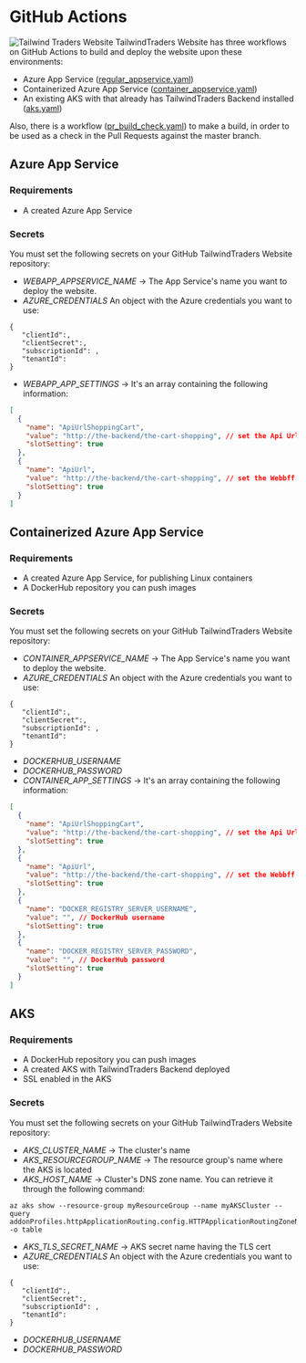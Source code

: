 # GitHub Actions 
![Tailwind Traders Website](Images/Website.png)
TailwindTraders Website has three workflows on GitHub Actions to build and deploy the website upon these environments:
- Azure App Service ([regular_appservice.yaml](../.github/workflows/regular_appservice.yaml))
- Containerized Azure App Service ([container_appservice.yaml](../.github/workflows/container_appservice.yaml))
- An existing AKS with that already has TailwindTraders Backend installed ([aks.yaml](../.github/workflows/aks.yaml))

Also, there is a workflow ([pr_build_check.yaml](../.github/workflows/pr_build_check.yaml)) to make a build, in order to be used as a check in the Pull Requests against the master branch.

## Azure App Service
### Requirements
- A created Azure App Service
### Secrets
You must set the following secrets on your GitHub TailwindTraders Website repository:
- *WEBAPP_APPSERVICE_NAME* -> The App Service's name you want to deploy the website.
- *AZURE_CREDENTIALS* An object with the Azure credentials you want to use:
```
{
   "clientId":,
   "clientSecret":,
   "subscriptionId": ,
   "tenantId":
}
```
- *WEBAPP_APP_SETTINGS* -> It's an array containing the following information:
```json
[
  {
    "name": "ApiUrlShoppingCart",
    "value": "http://the-backend/the-cart-shopping", // set the Api Url Shopping cart you want to point
    "slotSetting": true
  },
  {
    "name": "ApiUrl",
    "value": "http://the-backend/the-cart-shopping", // set the Webbff's Api Url you want to point
    "slotSetting": true
  }
]
```

## Containerized Azure App Service
### Requirements
- A created Azure App Service, for publishing Linux containers
- A DockerHub repository you can push images
### Secrets
You must set the following secrets on your GitHub TailwindTraders Website repository:
- *CONTAINER_APPSERVICE_NAME* -> The App Service's name you want to deploy the website.
- *AZURE_CREDENTIALS* An object with the Azure credentials you want to use:
```
{
   "clientId":,
   "clientSecret":,
   "subscriptionId": ,
   "tenantId":
}
```
- *DOCKERHUB_USERNAME*
- *DOCKERHUB_PASSWORD*
- *CONTAINER_APP_SETTINGS* -> It's an array containing the following information:
```json
[
  {
    "name": "ApiUrlShoppingCart",
    "value": "http://the-backend/the-cart-shopping", // set the Api Url Shopping cart you want to point
    "slotSetting": true
  },
  {
    "name": "ApiUrl",
    "value": "http://the-backend/the-cart-shopping", // set the Webbff's Api Url you want to point
    "slotSetting": true
  },
  {
    "name": "DOCKER_REGISTRY_SERVER_USERNAME",
    "value": "", // DockerHub username
    "slotSetting": true
  },
  {
    "name": "DOCKER_REGISTRY_SERVER_PASSWORD",
    "value": "", // DockerHub password
    "slotSetting": true
  }
]
```
## AKS
### Requirements
- A DockerHub repository you can push images
- A created AKS with TailwindTraders Backend deployed
- SSL enabled in the AKS
### Secrets
You must set the following secrets on your GitHub TailwindTraders Website repository:
- *AKS_CLUSTER_NAME* -> The cluster's name
- *AKS_RESOURCEGROUP_NAME* -> The resource group's name where the AKS is located
- *AKS_HOST_NAME* -> Cluster's DNS zone name. You can retrieve it through the following command:
```azcli
az aks show --resource-group myResourceGroup --name myAKSCluster --query addonProfiles.httpApplicationRouting.config.HTTPApplicationRoutingZoneName -o table
```
- *AKS_TLS_SECRET_NAME* -> AKS secret name having the TLS cert
- *AZURE_CREDENTIALS* An object with the Azure credentials you want to use:
```
{
   "clientId":,
   "clientSecret":,
   "subscriptionId": ,
   "tenantId":
}
```
- *DOCKERHUB_USERNAME*
- *DOCKERHUB_PASSWORD*
